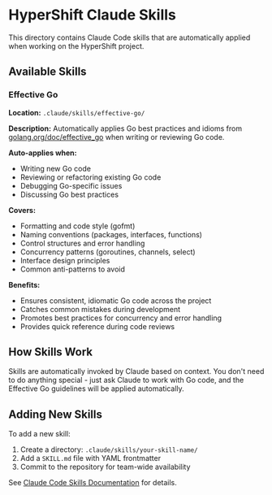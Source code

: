 # HyperShift Claude Skills

This directory contains Claude Code skills that are automatically applied when working on the HyperShift project.

## Available Skills

### Effective Go

**Location:** `.claude/skills/effective-go/`

**Description:** Automatically applies Go best practices and idioms from [golang.org/doc/effective_go](https://go.dev/doc/effective_go) when writing or reviewing Go code.

**Auto-applies when:**
- Writing new Go code
- Reviewing or refactoring existing Go code
- Debugging Go-specific issues
- Discussing Go best practices

**Covers:**
- Formatting and code style (gofmt)
- Naming conventions (packages, interfaces, functions)
- Control structures and error handling
- Concurrency patterns (goroutines, channels, select)
- Interface design principles
- Common anti-patterns to avoid

**Benefits:**
- Ensures consistent, idiomatic Go code across the project
- Catches common mistakes during development
- Promotes best practices for concurrency and error handling
- Provides quick reference during code reviews

## How Skills Work

Skills are automatically invoked by Claude based on context. You don't need to do anything special - just ask Claude to work with Go code, and the Effective Go guidelines will be applied automatically.

## Adding New Skills

To add a new skill:
1. Create a directory: `.claude/skills/your-skill-name/`
2. Add a `SKILL.md` file with YAML frontmatter
3. Commit to the repository for team-wide availability

See [Claude Code Skills Documentation](https://docs.claude.com/en/docs/claude-code/skills) for details.
